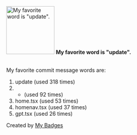 <img src="https://my-badges.github.io/my-badges/favorite-word.png" alt="My favorite word is &quot;update&quot;." title="My favorite word is &quot;update&quot;." width="128">
<strong>My favorite word is &quot;update&quot;.</strong>
<br><br>

My favorite commit message words are:

1. update (used 318 times)
2. * (used 92 times)
3. home.tsx (used 53 times)
4. homenav.tsx (used 37 times)
5. gpt.tsx (used 26 times)


Created by <a href="https://github.com/my-badges/my-badges">My Badges</a>
